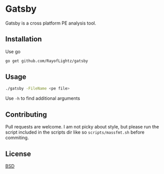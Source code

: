 # Gatsby

Gatsby is a cross platform PE analysis tool.

## Installation

Use go

```bash
go get github.com/RayofLightz/gatsby
```

## Usage

```bash
./gatsby -FileName <pe file>
```

Use `-h` to find additional arguments

## Contributing
Pull requests are welcome. I am not picky about style, but please run the script included in the scripts dir like so `scripts/massfmt.sh` before commiting. 

## License
[BSD](https://choosealicense.com/licenses/bsd/)
